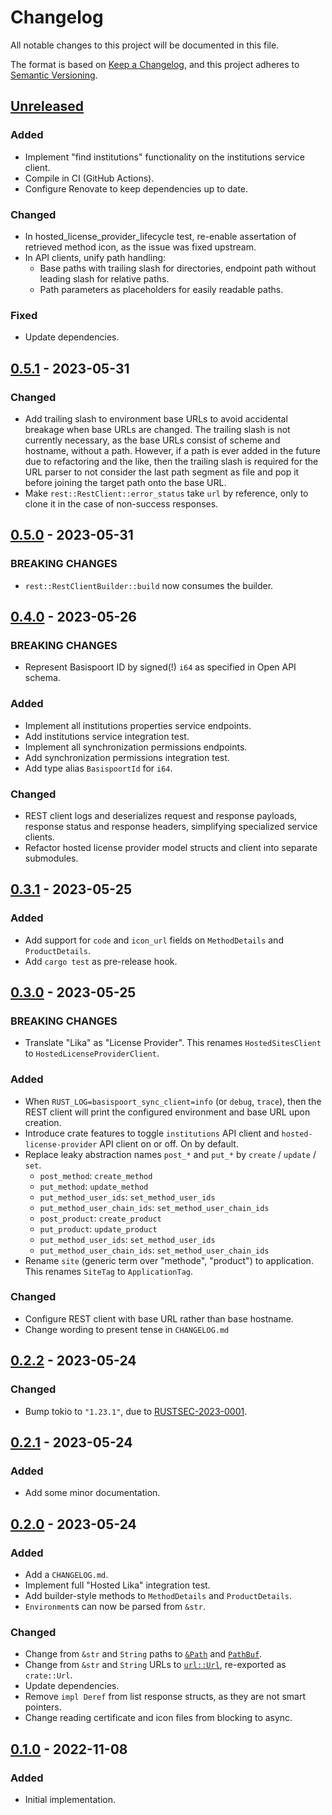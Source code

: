 # Changelog

All notable changes to this project will be documented in this file.

The format is based on [Keep a Changelog](https://keepachangelog.com/en/1.0.0/),
and this project adheres to [Semantic Versioning](https://semver.org/spec/v2.0.0.html).

<!-- next-header -->

## [Unreleased] <!-- release-date -->

### Added

- Implement "find institutions" functionality on the institutions service client.
- Compile in CI (GitHub Actions).
- Configure Renovate to keep dependencies up to date.

### Changed

- In hosted_license_provider_lifecycle test, re-enable assertation of retrieved method icon, as the issue was fixed upstream.
- In API clients, unify path handling:
  - Base paths with trailing slash for directories, endpoint path without leading slash for relative paths.
  - Path parameters as placeholders for easily readable paths.

### Fixed

- Update dependencies.

## [0.5.1] - 2023-05-31

### Changed

- Add trailing slash to environment base URLs to avoid accidental breakage when base URLs are changed.
  The trailing slash is not currently necessary, as the base URLs consist of scheme and hostname, without a path.
  However, if a path is ever added in the future due to refactoring and the like, then the trailing slash is required
  for the URL parser to not consider the last path segment as file and pop it before joining the target path onto the base URL.
- Make `rest::RestClient::error_status` take `url` by reference, only to clone it in the case of non-success responses.

## [0.5.0] - 2023-05-31

### BREAKING CHANGES

- `rest::RestClientBuilder::build` now consumes the builder.

## [0.4.0] - 2023-05-26

### BREAKING CHANGES

- Represent Basispoort ID by signed(!) `i64` as specified in Open API schema.

### Added

- Implement all institutions properties service endpoints.
- Add institutions service integration test.
- Implement all synchronization permissions endpoints.
- Add synchronization permissions integration test.
- Add type alias `BasispoortId` for `i64`.

### Changed

- REST client logs and deserializes request and response payloads, response status and response headers, simplifying specialized service clients.
- Refactor hosted license provider model structs and client into separate submodules.

## [0.3.1] - 2023-05-25

### Added

- Add support for `code` and `icon_url` fields on `MethodDetails` and `ProductDetails`.
- Add `cargo test` as pre-release hook.

## [0.3.0] - 2023-05-25

### BREAKING CHANGES

- Translate "Lika" as "License Provider". This renames `HostedSitesClient` to `HostedLicenseProviderClient`.

### Added 

- When `RUST_LOG=basispoort_sync_client=info` (or `debug`, `trace`), then the REST client will print the configured environment and base URL upon creation.
- Introduce crate features to toggle `institutions` API client and `hosted-license-provider` API client on or off. On by default.
- Replace leaky abstraction names `post_*` and `put_*` by `create` / `update` / `set`.
  - `post_method`: `create_method`
  - `put_method`: `update_method`
  - `put_method_user_ids`: `set_method_user_ids`
  - `put_method_user_chain_ids`: `set_method_user_chain_ids`
  - `post_product`: `create_product`
  - `put_product`: `update_product`
  - `put_method_user_ids`: `set_method_user_ids`
  - `put_method_user_chain_ids`: `set_method_user_chain_ids`
- Rename `site` (generic term over "methode", "product") to application. This renames `SiteTag` to `ApplicationTag`.

### Changed

- Configure REST client with base URL rather than base hostname.
- Change wording to present tense in `CHANGELOG.md`

## [0.2.2] - 2023-05-24

### Changed

- Bump tokio to `"1.23.1"`, due to [RUSTSEC-2023-0001](https://rustsec.org/advisories/RUSTSEC-2023-0001.html).

## [0.2.1] - 2023-05-24

### Added

- Add some minor documentation.

## [0.2.0] - 2023-05-24

### Added

- Add a `CHANGELOG.md`.
- Implement full "Hosted Lika" integration test.
- Add builder-style methods to `MethodDetails` and `ProductDetails`.
- `Environment`s can now be parsed from `&str`.

### Changed

- Change from `&str` and `String` paths to [`&Path`](https://doc.rust-lang.org/std/path/struct.Path.html) and [`PathBuf`](https://doc.rust-lang.org/std/path/struct.PathBuf.html).
- Change from `&str` and `String` URLs to [`url::Url`](https://docs.rs/url/latest/url/struct.Url.html), re-exported as `crate::Url`.
- Update dependencies.
- Remove `impl Deref` from list response structs, as they are not smart pointers.
- Change reading certificate and icon files from blocking to async.

## [0.1.0] - 2022-11-08

### Added

- Initial implementation.

<!-- next-url -->
[Unreleased]: https://github.com/LeoniePhiline/basispoort-sync-client/compare/v0.5.1...HEAD
[0.5.1]: https://github.com/LeoniePhiline/basispoort-sync-client/compare/v0.5.0...v0.5.1
[0.5.0]: https://github.com/LeoniePhiline/basispoort-sync-client/compare/v0.4.0...v0.5.0
[0.4.0]: https://github.com/LeoniePhiline/basispoort-sync-client/compare/v0.3.1...v0.4.0
[0.3.1]: https://github.com/LeoniePhiline/basispoort-sync-client/compare/v0.3.0...v0.3.1
[0.3.0]: https://github.com/LeoniePhiline/basispoort-sync-client/compare/v0.2.2...v0.3.0
[0.2.2]: https://github.com/LeoniePhiline/basispoort-sync-client/releases/tag/v0.2.2
[0.2.1]: https://github.com/LeoniePhiline/basispoort-sync-client/releases/tag/v0.2.1
[0.2.0]: https://github.com/LeoniePhiline/basispoort-sync-client/releases/tag/v0.2.0
[0.1.0]: https://github.com/LeoniePhiline/basispoort-sync-client/releases/tag/v0.1.0
